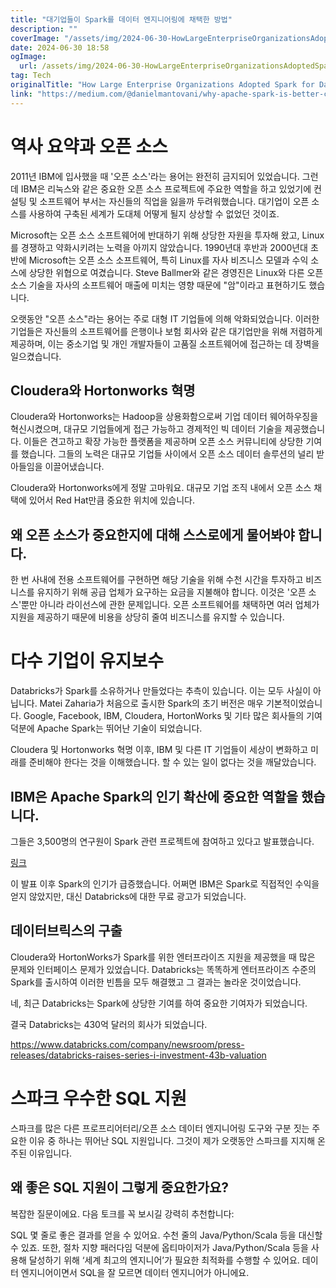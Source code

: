 ```yaml
---
title: "대기업들이 Spark를 데이터 엔지니어링에 채택한 방법"
description: ""
coverImage: "/assets/img/2024-06-30-HowLargeEnterpriseOrganizationsAdoptedSparkforDataEngineering_0.png"
date: 2024-06-30 18:58
ogImage: 
  url: /assets/img/2024-06-30-HowLargeEnterpriseOrganizationsAdoptedSparkforDataEngineering_0.png
tag: Tech
originalTitle: "How Large Enterprise Organizations Adopted Spark for Data Engineering"
link: "https://medium.com/@danielmantovani/why-apache-spark-is-better-compared-to-all-other-enterprise-data-engineering-tools-and-history-027e3f102cdd"
---
```



# 역사 요약과 오픈 소스

2011년 IBM에 입사했을 때 '오픈 소스'라는 용어는 완전히 금지되어 있었습니다. 그런데 IBM은 리눅스와 같은 중요한 오픈 소스 프로젝트에 주요한 역할을 하고 있었기에 컨설팅 및 소프트웨어 부서는 자신들의 직업을 잃을까 두려워했습니다. 대기업이 오픈 소스를 사용하여 구축된 세계가 도대체 어떻게 될지 상상할 수 없었던 것이죠.

Microsoft는 오픈 소스 소프트웨어에 반대하기 위해 상당한 자원을 투자해 왔고, Linux를 경쟁하고 약화시키려는 노력을 아끼지 않았습니다. 1990년대 후반과 2000년대 초반에 Microsoft는 오픈 소스 소프트웨어, 특히 Linux를 자사 비즈니스 모델과 수익 소스에 상당한 위협으로 여겼습니다. Steve Ballmer와 같은 경영진은 Linux와 다른 오픈 소스 기술을 자사의 소프트웨어 매출에 미치는 영향 때문에 "암"이라고 표현하기도 했습니다.

오랫동안 "오픈 소스"라는 용어는 주로 대형 IT 기업들에 의해 악화되었습니다. 이러한 기업들은 자신들의 소프트웨어를 은행이나 보험 회사와 같은 대기업만을 위해 저렴하게 제공하며, 이는 중소기업 및 개인 개발자들이 고품질 소프트웨어에 접근하는 데 장벽을 일으켰습니다.

<div class="content-ad"></div>

## Cloudera와 Hortonworks 혁명

Cloudera와 Hortonworks는 Hadoop을 상용화함으로써 기업 데이터 웨어하우징을 혁신시켰으며, 대규모 기업들에게 접근 가능하고 경제적인 빅 데이터 기술을 제공했습니다. 이들은 견고하고 확장 가능한 플랫폼을 제공하며 오픈 소스 커뮤니티에 상당한 기여를 했습니다. 그들의 노력은 대규모 기업들 사이에서 오픈 소스 데이터 솔루션의 널리 받아들임을 이끌어냈습니다.

Cloudera와 Hortonworks에게 정말 고마워요. 대규모 기업 조직 내에서 오픈 소스 채택에 있어서 Red Hat만큼 중요한 위치에 있습니다.

## 왜 오픈 소스가 중요한지에 대해 스스로에게 물어봐야 합니다.

<div class="content-ad"></div>

한 번 사내에 전용 소프트웨어를 구현하면 해당 기술을 위해 수천 시간을 투자하고 비즈니스를 유지하기 위해 공급 업체가 요구하는 요금을 지불해야 합니다. 이것은 '오픈 소스'뿐만 아니라 라이선스에 관한 문제입니다. 오픈 소프트웨어를 채택하면 여러 업체가 지원을 제공하기 때문에 비용을 상당히 줄여 비즈니스를 유지할 수 있습니다.

# 다수 기업이 유지보수

Databricks가 Spark를 소유하거나 만들었다는 추측이 있습니다. 이는 모두 사실이 아닙니다. Matei Zaharia가 처음으로 출시한 Spark의 초기 버전은 매우 기본적이었습니다. Google, Facebook, IBM, Cloudera, HortonWorks 및 기타 많은 회사들의 기여 덕분에 Apache Spark는 뛰어난 기술이 되었습니다.

Cloudera 및 Hortonworks 혁명 이후, IBM 및 다른 IT 기업들이 세상이 변화하고 미래를 준비해야 한다는 것을 이해했습니다. 할 수 있는 일이 없다는 것을 깨달았습니다.

<div class="content-ad"></div>

## IBM은 Apache Spark의 인기 확산에 중요한 역할을 했습니다.

그들은 3,500명의 연구원이 Spark 관련 프로젝트에 참여하고 있다고 발표했습니다.

[링크](http://insideainews.com/2015/06/16/ibm-announces-major-commitment-to-advance-spark/)

이 발표 이후 Spark의 인기가 급증했습니다. 어쩌면 IBM은 Spark로 직접적인 수익을 얻지 않았지만, 대신 Databricks에 대한 무료 광고가 되었습니다.

<div class="content-ad"></div>

## 데이터브릭스의 구출

Cloudera와 HortonWorks가 Spark를 위한 엔터프라이즈 지원을 제공했을 때 많은 문제와 인터페이스 문제가 있었습니다. Databricks는 똑똑하게 엔터프라이즈 수준의 Spark를 출시하여 이러한 빈틈을 모두 해결했고 그 결과는 놀라운 것이었습니다.

네, 최근 Databricks는 Spark에 상당한 기여를 하여 중요한 기여자가 되었습니다.

결국 Databricks는 430억 달러의 회사가 되었습니다.

<div class="content-ad"></div>

https://www.databricks.com/company/newsroom/press-releases/databricks-raises-series-i-investment-43b-valuation

# 스파크 우수한 SQL 지원

스파크를 많은 다른 프로프리어터리/오픈 소스 데이터 엔지니어링 도구와 구분 짓는 주요한 이유 중 하나는 뛰어난 SQL 지원입니다. 그것이 제가 오랫동안 스파크를 지지해 온 주된 이유입니다.

## 왜 좋은 SQL 지원이 그렇게 중요한가요?

<div class="content-ad"></div>

복잡한 질문이에요. 다음 토크를 꼭 보시길 강력히 추천합니다:

SQL 몇 줄로 좋은 결과를 얻을 수 있어요. 수천 줄의 Java/Python/Scala 등을 대신할 수 있죠. 또한, 절차 지향 패러다임 덕분에 옵티마이저가 Java/Python/Scala 등을 사용해 달성하기 위해 ‘세계 최고의 엔지니어’가 필요한 최적화를 수행할 수 있어요. 데이터 엔지니어이면서 SQL을 잘 모르면 데이터 엔지니어가 아니에요.